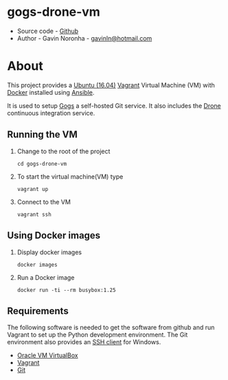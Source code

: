 # gogs-drone-vm

* Source code - [Github][10]
* Author - Gavin Noronha - <gavinln@hotmail.com>

[10]: https://github.com/gavinln/gogs-drone-vm

# About

This project provides a [Ubuntu (16.04)][20] [Vagrant][30] Virtual Machine
(VM) with [Docker][40] installed using [Ansible][50].

[20]: http://releases.ubuntu.com/14.04/
[30]: http://www.vagrantup.com/
[40]: https://www.docker.com/
[50]: https://www.ansible.com/

It is used to setup [Gogs][60] a self-hosted Git service. It also includes
the [Drone][70] continuous integration service.

[60]: https://gogs.io/
[70]: http://try.drone.io/

## Running the VM

1. Change to the root of the project

    ```
    cd gogs-drone-vm
    ```

2. To start the virtual machine(VM) type

    ```
    vagrant up
    ```

3. Connect to the VM

    ```
    vagrant ssh
    ```

## Using Docker images

1. Display docker images

    ```
    docker images
    ```

2. Run a Docker image

    ```
    docker run -ti --rm busybox:1.25
    ```

## Requirements

The following software is needed to get the software from github and run
Vagrant to set up the Python development environment. The Git environment
also provides an [SSH  client][200] for Windows.

* [Oracle VM VirtualBox][210]
* [Vagrant][220]
* [Git][230]

[200]: http://en.wikipedia.org/wiki/Secure_Shell
[210]: https://www.virtualbox.org/
[220]: http://vagrantup.com/
[230]: http://git-scm.com/
